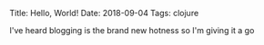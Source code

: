 Title: Hello, World!
Date: 2018-09-04
Tags: clojure

I've heard blogging is the brand new hotness so I'm giving it a go
